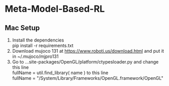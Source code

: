 # Meta-Model-Based-RL

## Mac Setup
1. Install the dependencies  
	pip install -r requirements.txt
2. Download mujoco 131 at https://www.roboti.us/download.html and put it in ~/.mujoco/mjpro131
3. Go to ...site-packages/OpenGL/platform/ctypesloader.py and change this line  
	fullName = util.find_library( name )
to this line  
	fullName = "/System/Library/Frameworks/OpenGL.framework/OpenGL"
